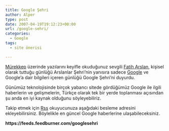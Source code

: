 ```yaml
---
title: Google Şehri
author: Alper
type: post
date: 2007-04-19T19:12:23+00:00
url: /google-sehri/
categories:
  - Google
tags:
  - site önerisi

---
```

[Mürekkep][1] üzerinde yazılarını keyifle okuduğunuz sevgili [Fatih Arslan][2], kişisel olarak tuttuğu günlüğü Arslanlar Şehri&#8217;nin yanısıra sadece [Google][3] ve Google&#8217;a dair bilgileri içeren günlüğü Google Şehri&#8217;ni duyurdu.

Günümüz teknolojisinde birçok yabancı sitede gördüğümüz Google ile ilgili haberlerin ve gelişmelerin, Türkçe olarak tek bir yerde toplanması açısından şu anda en iyi kaynak olduğunu söyleyebiliriz.

Takip etmek için [Rss][4] okuyucunuza aşağıdaki besleme adresini ekleyebilirsiniz. Böylelikle en güncel Google haberlerine ulaşabileceksiniz.

<p style="font-weight: bold">
  https://feeds.feedburner.com/googlesehri
</p>

 [1]: https://www.murekkep.org/
 [2]: https://www.murekkep.org/author/fatih
 [3]: https://www.google.com
 [4]: https://www.murekkep.org/abone/